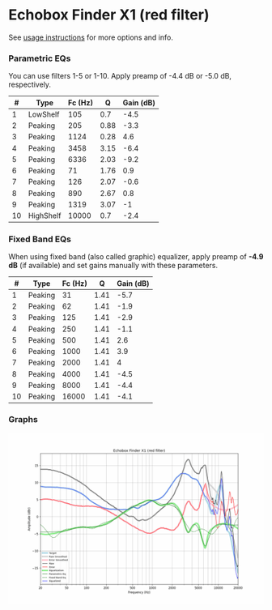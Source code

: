 # Echobox Finder X1 (red filter)
See [usage instructions](https://github.com/jaakkopasanen/AutoEq#usage) for more options and info.

### Parametric EQs
You can use filters 1-5 or 1-10. Apply preamp of -4.4 dB or -5.0 dB, respectively.

|   # | Type      |   Fc (Hz) |    Q |   Gain (dB) |
|-----|-----------|-----------|------|-------------|
|   1 | LowShelf  |       105 | 0.7  |        -4.5 |
|   2 | Peaking   |       205 | 0.88 |        -3.3 |
|   3 | Peaking   |      1124 | 0.28 |         4.6 |
|   4 | Peaking   |      3458 | 3.15 |        -6.4 |
|   5 | Peaking   |      6336 | 2.03 |        -9.2 |
|   6 | Peaking   |        71 | 1.76 |         0.9 |
|   7 | Peaking   |       126 | 2.07 |        -0.6 |
|   8 | Peaking   |       890 | 2.67 |         0.8 |
|   9 | Peaking   |      1319 | 3.07 |        -1   |
|  10 | HighShelf |     10000 | 0.7  |        -2.4 |

### Fixed Band EQs
When using fixed band (also called graphic) equalizer, apply preamp of **-4.9 dB** (if available) and set gains manually with these parameters.

|   # | Type    |   Fc (Hz) |    Q |   Gain (dB) |
|-----|---------|-----------|------|-------------|
|   1 | Peaking |        31 | 1.41 |        -5.7 |
|   2 | Peaking |        62 | 1.41 |        -1.9 |
|   3 | Peaking |       125 | 1.41 |        -2.9 |
|   4 | Peaking |       250 | 1.41 |        -1.1 |
|   5 | Peaking |       500 | 1.41 |         2.6 |
|   6 | Peaking |      1000 | 1.41 |         3.9 |
|   7 | Peaking |      2000 | 1.41 |         4   |
|   8 | Peaking |      4000 | 1.41 |        -4.5 |
|   9 | Peaking |      8000 | 1.41 |        -4.4 |
|  10 | Peaking |     16000 | 1.41 |        -4.1 |

### Graphs
![](./Echobox%20Finder%20X1%20(red%20filter).png)
